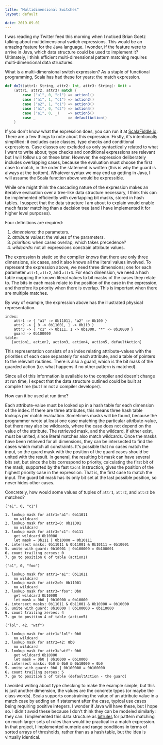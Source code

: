 ```yaml
---
title: "Multidimensional Switches"
layout: default

date: 2019-09-01
---
```


I was reading my Twitter feed this morning when I noticed Brian Goetz talking about multidimensional switch expressions.
This would be an amazing feature for the Java language. I wonder, if the feature were to arrive in Java, which data structure could be used to implement it?
Ultimately, I think efficient multi-dimensional pattern matching requires multi-dimensional data structures.

What is a multi-dimensional switch expression? As a staple of functional programming, Scala has had these for years: the match expression.

```scala
def doIt(attr1: String, attr2: Int, attr3: String): Unit = 
    (attr1, attr2, attr3) match {
        case ("a1", 0, "c1") => action1()
        case ("a1", 1, "c1") => action2()
        case ("a2", 1, "c1") => action3()
        case ("a1", 0, "c2") => action4()
        case ("a1", 0, _)    => action5()
        case _               => defaultAction()
    }
```

If you don't know what the expression does, you can run it at [ScalaFiddle.io](https://scalafiddle.io/sf/kUArgNL/1).
There are a few things to note about this expression.
Firstly, it's intentionally simplified: it excludes case classes, type checks and conditional expressions.
Case classes are excluded as only syntactically related to what I want to write about; type checks and conditional expressions are relevant but I will follow up on these later. However, the expression deliberately includes overlapping cases, because the evaluation must choose the first case to match, in the order the statement is written (this is why the guard is always at the bottom). Whatever syntax we may end up getting in Java, I will assume the Scala function above would be expressible. 

While one might think the cascading nature of the expression makes an iterative evaluation over a tree-like data structure necessary, I think this can be implemented efficiently with overlapping bit masks, stored in hash tables.
I suspect that the data structure I am about to explain would enable much faster matching than a decision tree (and I have implemented it for higher level purposes). 

Four definitions are required:

 1. _dimensions_: the parameters.
 2. _attribute values_: the values of the parameters.
 3. _priorities_: when cases overlap, which takes precedence?
 4. _wildcards_: not all expressions constrain attribute values.

 The expression is static so the compiler knows that there are only three dimensions, six cases, and it also knows all the literal values involved.
 To represent the expression above, we need three dimensions; one for each parameter `attr1`, `attr2`, and `attr3`. For each dimension, we need a hash table mapping the known literal values to bit masks of the cases they relate to.
 The bits in each mask relate to the position of the case in the expression, and therefore its priority when there is overlap.
 This is important when there are multiple matches.

 By way of example, the expression above has the illustrated physical representation.

 ```
 index:
     attr1 -> { "a1" -> 0b11011, "a2" -> 0b100 }
     attr2 -> { 0 -> 0b11001, 1 -> 0b110 }
     attr3 -> { "c1" -> 0b111, 1 -> 0b1000, "*" -> 0b10000 }
     guard -> 0b100000
 table:
    [action1, action2, action3, action4, action5, defaultAction]

 ```

This representation consists of an index relating attribute-values with the priorities of each case separately for each attribute, and a table of pointers to the relevant routines.
There is also a guard, which is the bit mask of the guarded action (i.e. what happens if no other pattern is matched).

Since all of this information is available to the compiler and doesn't change at run time, I expect that the data structure outlined could be built at compile time (but I'm not a compiler developer).

How can it be used at run time?

Each attribute-value must be looked up in a hash table for each dimension of the index. 
If there are three attributes, this means three hash table lookups per match evaluation.
Sometimes masks will be found, because the programmer wrote at least one case matching the particular attribute-value, but there may also be wildcards, where the case does not depend on the value of the attribute.
The retrieved mask, and the wildcard, if either exist, must be united, since literal matches also match wildcards.
Once the masks have been retrieved for all dimensions, they can be intersected to find the cases which match all constraints.
It's possible that no cases match the input, so the guard mask with the position of the guard cases should be united with the result.
In general, the resulting bit mask can have several bits set, but since the bits correspond to priority, calculating the first bit of the mask, supported by the fast `tzcnt` instruction, gives the position of the highest priority case in the expression.
That is, the first case to match the input.
The guard bit mask has its only bit set at the last possible position, so never hides other cases.

Concretely, how would some values of tuples of `attr1`, `attr2`, and `attr3` be matched?

```
("a1", 0, "c1")

1. lookup mask for attr1="a1": 0b11011
    no wildcard
2. lookup mask for attr2=0: 0b11001
    no wildcard
3. lookup mask for attr3="c1": 0b111
    get wildcard 0b10000
    let mask = 0b111 | 0b10000 = 0b10111
4. intersect masks: 0b11011 & 0b11001 & 0b10111 = 0b10001
5. unite with guard: 0b10001 | 0b100000 = 0b100001
6. count trailing zeroes: 0
7. go to position 0 of table (action1)

("a1", 0, "foo")

1. lookup mask for attr1="a1": 0b11011
    no wildcard
2. lookup mask for attr2=0: 0b11001
    no wildcard
3. lookup mask for attr3="foo": 0b0
    get wildcard 0b10000
    let mask = 0b0 | 0b10000 = 0b10000
4. intersect masks: 0b11011 & 0b11001 & 0b10000 = 0b10000
5. unite with guard: 0b10000 | 0b100000 = 0b110000
6. count trailing zeroes: 4
7. go to position 4 of table (action5)

("lol", 42, "wtf")

1. lookup mask for attr1="lol": 0b0
    no wildcard
2. lookup mask for attr2=42: 0b0
    no wildcard
3. lookup mask for attr3="wtf": 0b0
    get wildcard 0b10000
    let mask = 0b0 | 0b10000 = 0b10000
4. intersect masks: 0b0 & 0b0 & 0b10000 = 0b0
5. unite with guard: 0b0 | 0b100000 = 0b100000
6. count trailing zeroes: 5
7. go to position 5 of table (defaultAction - the guard)
```

I avoided writing about type checking to make the example simple, but this is just another dimension, the values are the concrete types (or maybe the class words).
Scala supports constraining the value of an attribute value in a match case by adding an if statement after the case, typical use cases being requiring positive integers.
I wonder if Java will have these, but I hope so. I didn't avoid these because I don't think they can be modeled similarly: they can.
I implemented this data structure as [bitrules](https://github.com/richardstartin/bitrules) for pattern matching on much larger sets of rules than would be practical in a match expression.
In that project, I implemented numeric and range conditions in terms of sorted arrays of thresholds, rather than as a hash table, but the idea is virtually identical.
